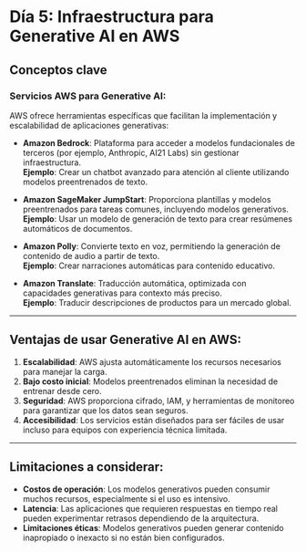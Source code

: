 # Día 5: Infraestructura para Generative AI en AWS

## Conceptos clave

### Servicios AWS para Generative AI:
AWS ofrece herramientas específicas que facilitan la implementación y escalabilidad de aplicaciones generativas:

- **Amazon Bedrock**: Plataforma para acceder a modelos fundacionales de terceros (por ejemplo, Anthropic, AI21 Labs) sin gestionar infraestructura.  
  **Ejemplo**: Crear un chatbot avanzado para atención al cliente utilizando modelos preentrenados de texto.

- **Amazon SageMaker JumpStart**: Proporciona plantillas y modelos preentrenados para tareas comunes, incluyendo modelos generativos.  
  **Ejemplo**: Usar un modelo de generación de texto para crear resúmenes automáticos de documentos.

- **Amazon Polly**: Convierte texto en voz, permitiendo la generación de contenido de audio a partir de texto.  
  **Ejemplo**: Crear narraciones automáticas para contenido educativo.

- **Amazon Translate**: Traducción automática, optimizada con capacidades generativas para contexto más preciso.  
  **Ejemplo**: Traducir descripciones de productos para un mercado global.

---

## Ventajas de usar Generative AI en AWS:
1. **Escalabilidad**: AWS ajusta automáticamente los recursos necesarios para manejar la carga.
2. **Bajo costo inicial**: Modelos preentrenados eliminan la necesidad de entrenar desde cero.
3. **Seguridad**: AWS proporciona cifrado, IAM, y herramientas de monitoreo para garantizar que los datos sean seguros.
4. **Accesibilidad**: Los servicios están diseñados para ser fáciles de usar incluso para equipos con experiencia técnica limitada.

---

## Limitaciones a considerar:
- **Costos de operación**: Los modelos generativos pueden consumir muchos recursos, especialmente si el uso es intensivo.
- **Latencia**: Las aplicaciones que requieren respuestas en tiempo real pueden experimentar retrasos dependiendo de la arquitectura.
- **Limitaciones éticas**: Modelos generativos pueden generar contenido inapropiado o inexacto si no están bien configurados.
